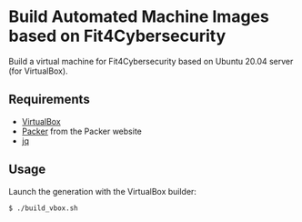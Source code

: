 # Build Automated Machine Images based on Fit4Cybersecurity

Build a virtual machine for Fit4Cybersecurity based on Ubuntu 20.04 server
(for VirtualBox).


## Requirements

* [VirtualBox](https://www.virtualbox.org)
* [Packer](https://www.packer.io) from the Packer website
* [jq](https://stedolan.github.io/jq/)


## Usage

Launch the generation with the VirtualBox builder:

    $ ./build_vbox.sh
